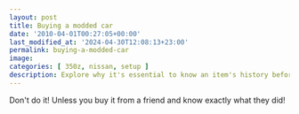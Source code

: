 ```yaml
---
layout: post
title: Buying a modded car
date: '2010-04-01T00:27:05+00:00'
last_modified_at: '2024-04-30T12:08:13+23:00'
permalink: buying-a-modded-car
image:
categories: [ 350z, nissan, setup ]
description: Explore why it's essential to know an item's history before purchasing, especially from friends.
---
```


Don't do it! Unless you buy it from a friend and know exactly what they did!



